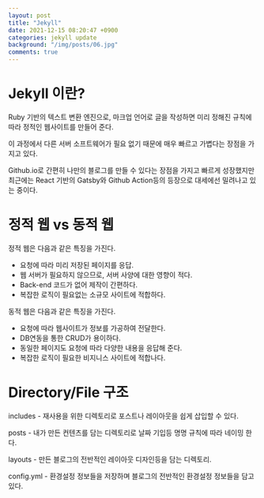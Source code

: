 ```yaml
---
layout: post
title: "Jekyll"
date: 2021-12-15 08:20:47 +0900
categories: jekyll update
background: "/img/posts/06.jpg"
comments: true
---
```


# Jekyll 이란?

<p>
Ruby 기반의 텍스트 변환 엔진으로, 마크업 언어로 글을 작성하면 미리 정해진 규칙에 따라 정적인 웹사이트를 만들어 준다.
</p>
<p>
이 과정에서 다른 서버 소프트웨어가 필요 없기 때문에 매우 빠르고 가볍다는 장점을 가지고 있다.
</p>
<p>
Github.io로 간편히 나만의 블로그를 만들 수 있다는 장점을 가지고 빠르게 성장했지만 최근에는 React 기반의 
Gatsby와 Github Action등의 등장으로 대세에선 밀려나고 있는 중이다.
</p>

# 정적 웹 vs 동적 웹

정적 웹은 다음과 같은 특징을 가진다.

- 요청에 따라 미리 저장된 페이지를 응답.
- 웹 서버가 필요하지 않으므로, 서버 사양에 대한 영향이 적다.
- Back-end 코드가 없어 제작이 간편하다.
- 복잡한 로직이 필요없는 소규모 사이트에 적합하다.

동적 웹은 다음과 같은 특징을 가진다.

- 요청에 따라 웹사이트가 정보를 가공하여 전달한다.
- DB연동을 통한 CRUD가 용이하다.
- 동일한 페이지도 요청에 따라 다양한 내용을 응답해 준다.
- 복잡한 로직이 필요한 비지니스 사이트에 적합나다.

# Directory/File 구조

<p>
includes - 재사용을 위한 디렉토리로 포스트나 레이아웃을 쉽게 삽입할 수 있다.
</p>
<p>
posts - 내가 만든 컨텐츠를 담는 디렉토리로 날짜 기입등 명명 규칙에 따라 네이밍 한다.
</p>
<p>
layouts - 만든 블로그의 전반적인 레이아웃 디자인등을 담는 디렉토리.
</p>
<p>
config.yml - 환경설정 정보들을 저장하며 블로그의 전반적인 환경설정 정보들을 담고있다.
</p>
